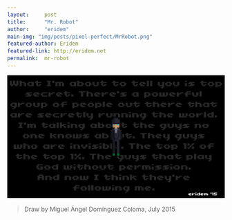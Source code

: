 ```yaml
---
layout:     post
title:      "Mr. Robot"
author:     "eridem"
main-img: "img/posts/pixel-perfect/MrRobot.png"
featured-author: Eridem
featured-link: http://eridem.net
permalink:  mr-robot
---
```


![](img/posts/pixel-perfect/MrRobot.png)

> Draw by Miguel Ángel Domínguez Coloma, July 2015
